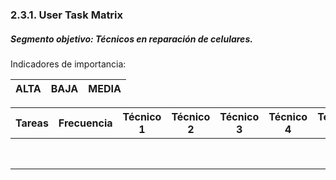 ### 2.3.1. User Task Matrix

##### Segmento objetivo: Técnicos en reparación de celulares.

Indicadores de importancia:

| ALTA | BAJA | MEDIA |
|------|------|-------|

| Tareas | Frecuencia | Técnico 1 | Técnico 2 | Técnico 3 | Técnico 4 | Técnico 5 |
|--------|------------|-----------|-----------|-----------|-----------|-----------|
|        |            |           |           |           |           |           |
|        |            |           |           |           |           |           |
|        |            |           |           |           |           |           |
|        |            |           |           |           |           |           |
|        |            |           |           |           |           |           |
|        |            |           |           |           |           |           |
|        |            |           |           |           |           |           |
|        |            |           |           |           |           |           |
